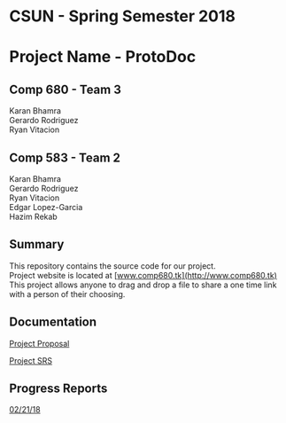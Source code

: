 # CSUN - Spring Semester 2018

# Project Name - ProtoDoc

## Comp 680 - Team 3
Karan Bhamra <br/>
Gerardo Rodriguez <br/>
Ryan Vitacion

## Comp 583 - Team 2
Karan Bhamra <br/>
Gerardo Rodriguez <br/>
Ryan Vitacion <br/>
Edgar Lopez-Garcia <br/>
Hazim Rekab

## Summary
This repository contains the source code for our project. <br/>
Project website is located at [www.comp680.tk](http://www.comp680.tk) <br/>
This project allows anyone to drag and drop a file to share a one time link with a person of their choosing.



## Documentation
[Project Proposal](https://s3-us-west-1.amazonaws.com/comp680.tk/files/Project+Proposal.pdf)<br/>

[Project SRS](https://s3-us-west-1.amazonaws.com/comp680.tk/files/Project+SRS.pdf)<br/>

## Progress Reports
[02/21/18](https://docs.google.com/a/my.csun.edu/spreadsheets/d/e/2PACX-1vThtUV9VU8nWGfEbjpCtNcQL-3yauYLsBWypRydoztKk0dc3ht8o1vAXObcUIJCduc1N8Xjd9xwNoaO/pub?output=xlsx)